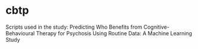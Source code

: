# cbtp

Scripts used in the study: Predicting Who Benefits from Cognitive-Behavioural Therapy for Psychosis Using Routine Data: A Machine Learning Study

